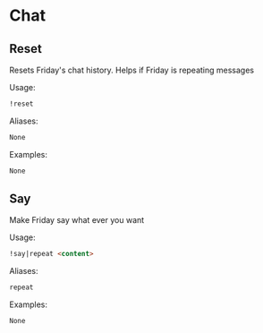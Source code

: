# Chat



## Reset

Resets Friday's chat history. Helps if Friday is repeating messages

Usage:

```md
!reset 
```

Aliases:

```md
None
```

Examples:

```md
None
```

## Say

Make Friday say what ever you want

Usage:

```md
!say|repeat <content>
```

Aliases:

```md
repeat
```

Examples:

```md
None
```


